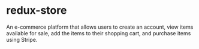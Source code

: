 # redux-store
An e-commerce platform that allows users to create an account, view items available for sale, add the items to their shopping cart, and purchase items using Stripe.  

